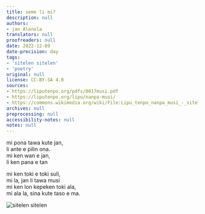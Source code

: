 ```yaml
---
title: seme li mi?
description: null
authors:
- jan Alonola
translators: null
proofreaders: null
date: 2022-12-09
date-precision: day
tags:
- 'sitelen sitelen'
- 'poetry'
original: null
license: CC-BY-SA 4.0
sources:
- https://liputenpo.org/pdfs/0017musi.pdf
- https://liputenpo.org/lipu/nanpa-musi/
- https://commons.wikimedia.org/wiki/File:Lipu_tenpo_nanpa_musi_-_sitelen_sitelen.png
archives: null
preprocessing: null
accessibility-notes: null
notes: null
---
```


mi pona tawa kute jan,  
li ante e pilin ona.  
mi ken wan e jan,  
li ken pana e tan

mi ken toki e toki suli,  
mi la, jan li tawa musi  
mi ken lon kepeken toki ala,  
mi ala la, sina kute taso e ma.

![sitelen sitelen](https://upload.wikimedia.org/wikipedia/commons/5/56/Lipu_tenpo_nanpa_musi_-_sitelen_sitelen.png)